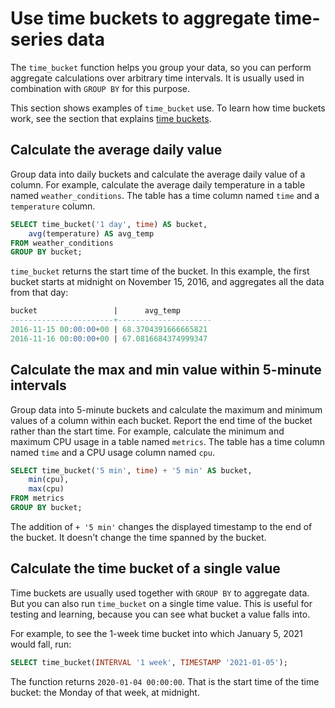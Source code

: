 # Use time buckets to aggregate time-series data
The `time_bucket` function helps you group your data, so you can perform
aggregate calculations over arbitrary time intervals. It is usually used
in combination with `GROUP BY` for this purpose.

This section shows examples of `time_bucket` use. To learn how time buckets
work, see the section that explains [time buckets][time-buckets].

## Calculate the average daily value
Group data into daily buckets and calculate the average daily value of a column.
For example, calculate the average daily temperature in a table named
`weather_conditions`. The table has a time column named `time` and a
`temperature` column.
```sql
SELECT time_bucket('1 day', time) AS bucket,
    avg(temperature) AS avg_temp
FROM weather_conditions
GROUP BY bucket;
```

`time_bucket` returns the start time of the bucket. In this example, the first
bucket starts at midnight on November 15, 2016, and aggregates all the data from
that day:
```sql
bucket                 |      avg_temp       
-----------------------+---------------------
2016-11-15 00:00:00+00 | 68.3704391666665821
2016-11-16 00:00:00+00 | 67.0816684374999347
```

## Calculate the max and min value within 5-minute intervals
Group data into 5-minute buckets and calculate the maximum and minimum values of
a column within each bucket. Report the end time of the bucket rather than the
start time. For example, calculate the minimum and maximum CPU usage in a table
named `metrics`. The table has a time column named `time` and a CPU usage column
named `cpu`.
```sql
SELECT time_bucket('5 min', time) + '5 min' AS bucket,
    min(cpu),
    max(cpu)
FROM metrics
GROUP BY bucket;
```

The addition of `+ '5 min'` changes the displayed timestamp to the end of the
bucket. It doesn't change the time spanned by the bucket.

## Calculate the time bucket of a single value
Time buckets are usually used together with `GROUP BY` to aggregate data. But
you can also run `time_bucket` on a single time value. This is useful for
testing and learning, because you can see what bucket a value falls into.

For example, to see the 1-week time bucket into which January 5, 2021 would
fall, run:
```sql
SELECT time_bucket(INTERVAL '1 week', TIMESTAMP '2021-01-05');
```

The function returns `2020-01-04 00:00:00`. That is the start time of the
time bucket: the Monday of that week, at midnight.

[time-buckets]: /how-to-guides/time-buckets/